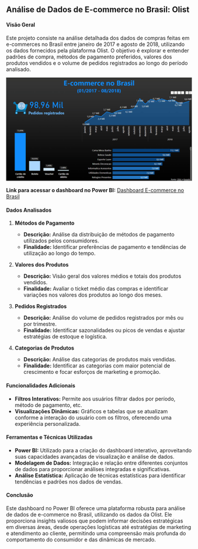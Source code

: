## Análise de Dados de E-commerce no Brasil: Olist

#### Visão Geral
Este projeto consiste na análise detalhada dos dados de compras feitas em e-commerces no Brasil entre janeiro de 2017 e agosto de 2018, utilizando os dados fornecidos pela plataforma Olist. O objetivo é explorar e entender padrões de compra, métodos de pagamento preferidos, valores dos produtos vendidos e o volume de pedidos registrados ao longo do período analisado.

[![](olist.gif)](https://app.powerbi.com/view?r=eyJrIjoiYzFhNGE4MjUtZTI0OS00Nzc2LWJiYTUtOTAzMWUzMjNhY2MwIiwidCI6IjEyMjExZGI2LWZiMWEtNDUwNi1iYjc2LWU5NWI3YTE0NTNiYyJ9)

**Link para acessar o dashboard no Power BI:** [Dashboard E-commerce no Brasil](https://app.powerbi.com/view?r=eyJrIjoiYzFhNGE4MjUtZTI0OS00Nzc2LWJiYTUtOTAzMWUzMjNhY2MwIiwidCI6IjEyMjExZGI2LWZiMWEtNDUwNi1iYjc2LWU5NWI3YTE0NTNiYyJ9)


#### Dados Analisados

1. **Métodos de Pagamento**
   - **Descrição:** Análise da distribuição de métodos de pagamento utilizados pelos consumidores.
   - **Finalidade:** Identificar preferências de pagamento e tendências de utilização ao longo do tempo.

2. **Valores dos Produtos**
   - **Descrição:** Visão geral dos valores médios e totais dos produtos vendidos.
   - **Finalidade:** Avaliar o ticket médio das compras e identificar variações nos valores dos produtos ao longo dos meses.

3. **Pedidos Registrados**
   - **Descrição:** Análise do volume de pedidos registrados por mês ou por trimestre.
   - **Finalidade:** Identificar sazonalidades ou picos de vendas e ajustar estratégias de estoque e logística.

6. **Categorias de Produtos**
   - **Descrição:** Análise das categorias de produtos mais vendidas.
   - **Finalidade:** Identificar as categorias com maior potencial de crescimento e focar esforços de marketing e promoção.

#### Funcionalidades Adicionais
- **Filtros Interativos:** Permite aos usuários filtrar dados por período, método de pagamento, etc.
- **Visualizações Dinâmicas:** Gráficos e tabelas que se atualizam conforme a interação do usuário com os filtros, oferecendo uma experiência personalizada.

#### Ferramentas e Técnicas Utilizadas
- **Power BI:** Utilizado para a criação do dashboard interativo, aproveitando suas capacidades avançadas de visualização e análise de dados.
- **Modelagem de Dados:** Integração e relação entre diferentes conjuntos de dados para proporcionar análises integradas e significativas.
- **Análise Estatística:** Aplicação de técnicas estatísticas para identificar tendências e padrões nos dados de vendas.

#### Conclusão
Este dashboard no Power BI oferece uma plataforma robusta para análise de dados de e-commerce no Brasil, utilizando os dados da Olist. Ele proporciona insights valiosos que podem informar decisões estratégicas em diversas áreas, desde operações logísticas até estratégias de marketing e atendimento ao cliente, permitindo uma compreensão mais profunda do comportamento do consumidor e das dinâmicas de mercado.

